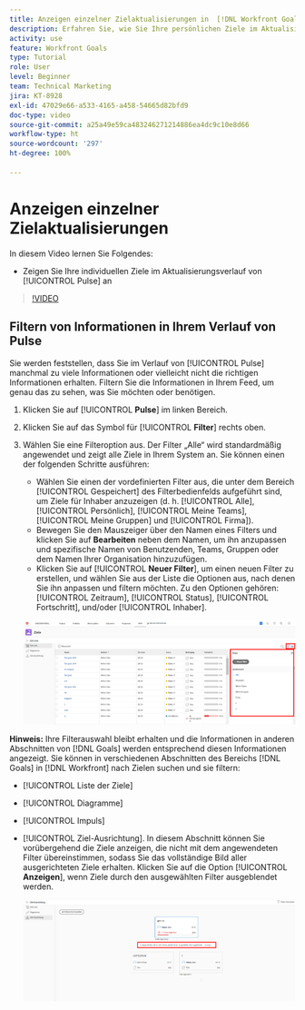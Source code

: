 ```yaml
---
title: Anzeigen einzelner Zielaktualisierungen in  [!DNL Workfront Goals]
description: Erfahren Sie, wie Sie Ihre persönlichen Ziele im Aktualisierungsverlauf von [!UICONTROL Pulse] in [!DNL   Goals] anzeigen können.
activity: use
feature: Workfront Goals
type: Tutorial
role: User
level: Beginner
team: Technical Marketing
jira: KT-8928
exl-id: 47029e66-a533-4165-a458-54665d82bfd9
doc-type: video
source-git-commit: a25a49e59ca483246271214886ea4dc9c10e8d66
workflow-type: ht
source-wordcount: '297'
ht-degree: 100%

---
```


# Anzeigen einzelner Zielaktualisierungen

In diesem Video lernen Sie Folgendes:

* Zeigen Sie Ihre individuellen Ziele im Aktualisierungsverlauf von [!UICONTROL Pulse] an

>[!VIDEO](https://video.tv.adobe.com/v/335200/?quality=12&learn=on)

## Filtern von Informationen in Ihrem Verlauf von Pulse

Sie werden feststellen, dass Sie im Verlauf von [!UICONTROL Pulse] manchmal zu viele Informationen oder vielleicht nicht die richtigen Informationen erhalten. Filtern Sie die Informationen in Ihrem Feed, um genau das zu sehen, was Sie möchten oder benötigen.

1. Klicken Sie auf [!UICONTROL **Pulse**] im linken Bereich.
1. Klicken Sie auf das Symbol für [!UICONTROL **Filter**] rechts oben.
1. Wählen Sie eine Filteroption aus. Der Filter „Alle“ wird standardmäßig angewendet und zeigt alle Ziele in Ihrem System an. Sie können einen der folgenden Schritte ausführen:

   * Wählen Sie einen der vordefinierten Filter aus, die unter dem Bereich [!UICONTROL Gespeichert] des Filterbedienfelds aufgeführt sind, um Ziele für Inhaber anzuzeigen (d. h. [!UICONTROL Alle], [!UICONTROL Persönlich], [!UICONTROL Meine Teams], [!UICONTROL Meine Gruppen] und [!UICONTROL Firma]).
   * Bewegen Sie den Mauszeiger über den Namen eines Filters und klicken Sie auf **Bearbeiten** neben dem Namen, um ihn anzupassen und spezifische Namen von Benutzenden, Teams, Gruppen oder dem Namen Ihrer Organisation hinzuzufügen.
   * Klicken Sie auf [!UICONTROL **Neuer Filter**], um einen neuen Filter zu erstellen, und wählen Sie aus der Liste die Optionen aus, nach denen Sie ihn anpassen und filtern möchten. Zu den Optionen gehören: [!UICONTROL Zeitraum], [!UICONTROL Status], [!UICONTROL Fortschritt], und/oder [!UICONTROL Inhaber].

   ![Ein Bild des Bedienfelds [!UICONTROL Filter] in [!DNL Workfront Goals]](assets/18-workfront-goals-pulse-stream.png)

**Hinweis:** Ihre Filterauswahl bleibt erhalten und die Informationen in anderen Abschnitten von [!DNL Goals] werden entsprechend diesen Informationen angezeigt. Sie können in verschiedenen Abschnitten des Bereichs [!DNL Goals] in [!DNL Workfront] nach Zielen suchen und sie filtern:

* [!UICONTROL Liste der Ziele]
* [!UICONTROL Diagramme]
* [!UICONTROL Impuls]
* [!UICONTROL Ziel-Ausrichtung]. In diesem Abschnitt können Sie vorübergehend die Ziele anzeigen, die nicht mit dem angewendeten Filter übereinstimmen, sodass Sie das vollständige Bild aller ausgerichteten Ziele erhalten. Klicken Sie auf die Option [!UICONTROL **Anzeigen**], wenn Ziele durch den ausgewählten Filter ausgeblendet werden.

  ![](assets/19-workfront-goals-filter-show-it.png)
